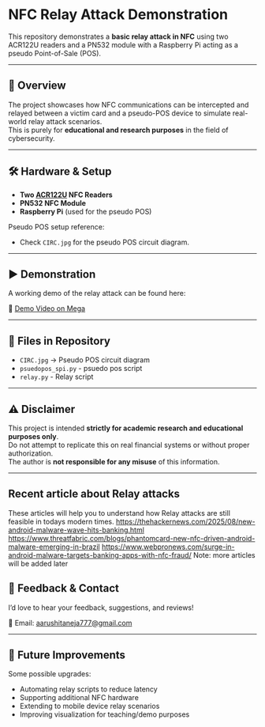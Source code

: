 # NFC Relay Attack Demonstration

This repository demonstrates a **basic relay attack in NFC** using two ACR122U readers and a PN532 module with a Raspberry Pi acting as a pseudo Point-of-Sale (POS).

---

## 📜 Overview

The project showcases how NFC communications can be intercepted and relayed between a victim card and a pseudo-POS device to simulate real-world relay attack scenarios.  
This is purely for **educational and research purposes** in the field of cybersecurity.

---

## 🛠 Hardware & Setup

- **Two [ACR122U](https://www.acs.com.hk/en/products/3/acr122u-usb-nfc-reader/) NFC Readers**
- **PN532 NFC Module**
- **Raspberry Pi** (used for the pseudo POS)

Pseudo POS setup reference:  
- Check `CIRC.jpg` for the pseudo POS circuit diagram.

---

## ▶️ Demonstration

A working demo of the relay attack can be found here:

🔗 [Demo Video on Mega](https://mega.nz/file/2EAV0Jza#I_pvFABfu6XXkqdCK8zu5O-zgn9_tiNyZudNia8-bjI)

---

## 📂 Files in Repository

- `CIRC.jpg` → Pseudo POS circuit diagram
- `psuedopos_spi.py` - psuedo pos script
- `relay.py` - Relay script

---

## ⚠️ Disclaimer

This project is intended **strictly for academic research and educational purposes only**.  
Do not attempt to replicate this on real financial systems or without proper authorization.  
The author is **not responsible for any misuse** of this information.

---

## Recent article about  Relay attacks

These articles will help you to understand how Relay attacks are still feasible in todays modern times.
https://thehackernews.com/2025/08/new-android-malware-wave-hits-banking.html
https://www.threatfabric.com/blogs/phantomcard-new-nfc-driven-android-malware-emerging-in-brazil
https://www.webpronews.com/surge-in-android-malware-targets-banking-apps-with-nfc-fraud/
Note: more articles will be added later

## 📝 Feedback & Contact

I’d love to hear your feedback, suggestions, and reviews!  

📧 Email: [aarushitaneja777@gmail.com](mailto:aarushitaneja777@gmail.com)

---

## 📌 Future Improvements

Some possible upgrades:
- Automating relay scripts to reduce latency
- Supporting additional NFC hardware
- Extending to mobile device relay scenarios
- Improving visualization for teaching/demo purposes


